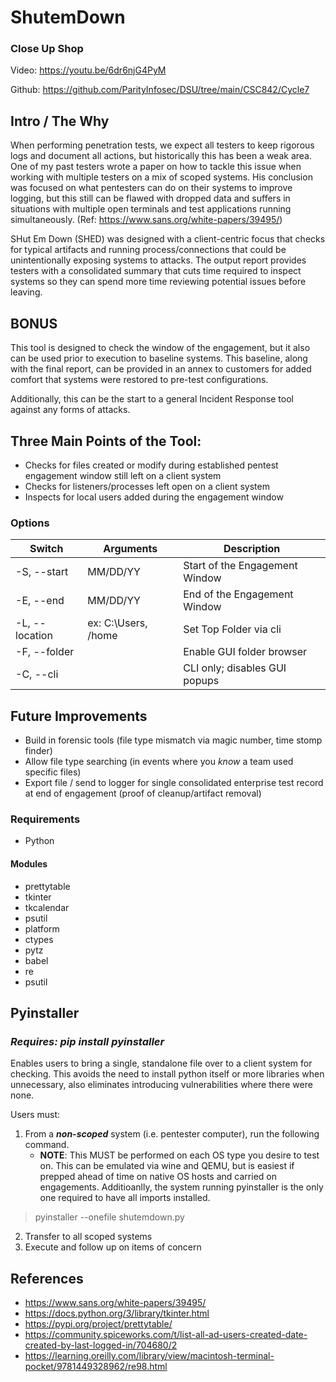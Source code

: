 # ShutemDown
### Close Up Shop

Video: https://youtu.be/6dr6njG4PyM

Github: https://github.com/ParityInfosec/DSU/tree/main/CSC842/Cycle7

## Intro / The Why
When performing penetration tests, we expect all testers to keep rigorous logs and document all actions, but historically this has been a weak area. One of my past testers wrote a paper on how to tackle this issue when working with multiple testers on a mix of scoped systems.  His conclusion was focused on what pentesters can do on their systems to improve logging, but this still can be flawed with dropped data and suffers in situations with multiple open terminals and test applications running simultaneously. 
(Ref: https://www.sans.org/white-papers/39495/)

SHut Em Down (SHED) was designed with a client-centric focus that checks for typical artifacts and running process/connections that could be unintentionally exposing systems to attacks. The output report provides testers with a consolidated summary that cuts time required to inspect systems so they can spend more time reviewing potential issues before leaving.

## BONUS
This tool is designed to check the window of the engagement, but it also can be used prior to execution to baseline systems. This baseline, along with the final report, can be provided in an annex to customers for added comfort that systems were restored to pre-test configurations.

Additionally, this can be the start to a general Incident Response tool against any forms of attacks.

## Three Main Points of the Tool:
- Checks for files created or modify during established pentest engagement window still left on a client system
- Checks for listeners/processes left open on a client system
- Inspects for local users added during the engagement window


### Options
| Switch | Arguments |  Description |
| ------- | ------ | ----------- |
|  \-S, --start  | MM/DD/YY | Start of the Engagement Window |
|  \-E, --end  | MM/DD/YY | End of the Engagement Window |
|  \-L, --location | ex: C:\Users, /home | Set Top Folder via cli | 
|  \-F, --folder |  | Enable GUI folder browser |
|  \-C, --cli |  | CLI only; disables GUI popups |

## Future Improvements
- Build in forensic tools (file type mismatch via magic number, time stomp finder)
- Allow file type searching (in events where you *know* a team used specific files)
- Export file / send to logger for single consolidated enterprise test record at end of engagement (proof of cleanup/artifact removal)


### Requirements
- Python
#### Modules
- prettytable
- tkinter
- tkcalendar
- psutil
- platform
- ctypes
- pytz
- babel
- re
- psutil

## Pyinstaller
### *Requires: pip install pyinstaller*

Enables users to bring a single, standalone file over to a client system for checking. This avoids the need to install python itself or more libraries when unnecessary, also eliminates introducing vulnerabilities where there were none.

Users must:
1. From a __*non-scoped*__ system (i.e. pentester computer), run the following command.
   - **NOTE**: This MUST be performed on each OS type you desire to test on. This can be emulated via wine and QEMU, but is easiest if prepped ahead of time on native OS hosts and carried on engagements. Additioanlly, the system running pyinstaller is the only one required to have all imports installed.

> pyinstaller --onefile shutemdown.py

2. Transfer to all scoped systems
3. Execute and follow up on items of concern

## References
- https://www.sans.org/white-papers/39495/
- https://docs.python.org/3/library/tkinter.html
- https://pypi.org/project/prettytable/
- https://community.spiceworks.com/t/list-all-ad-users-created-date-created-by-last-logged-in/704680/2
- https://learning.oreilly.com/library/view/macintosh-terminal-pocket/9781449328962/re98.html
